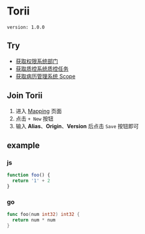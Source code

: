 # Torii

`version: 1.0.0`

## Try

- [获取权限系统部门](http://172.30.199.153:3000/auth/api/dictionary/departlist)
- [获取质控系统质控任务](http://172.30.199.153:3000/mrqc/api/qualitytask/getqualitytasklist)
- [获取病历管理系统 Scope](http://172.30.199.153:3000/mrms/api/consult/getemrmsscope)

## Join Torii

1. 进入 [Mapping](mapping) 页面
2. 点击 `+ New` 按钮
3. 输入 **Alias**、**Origin**、**Version** 后点击 `Save` 按钮即可

## example

### js

```js
function foo() {
  return '1' + 2
}
```

### go

```go
func foo(num int32) int32 {
  return num * num
}
```
